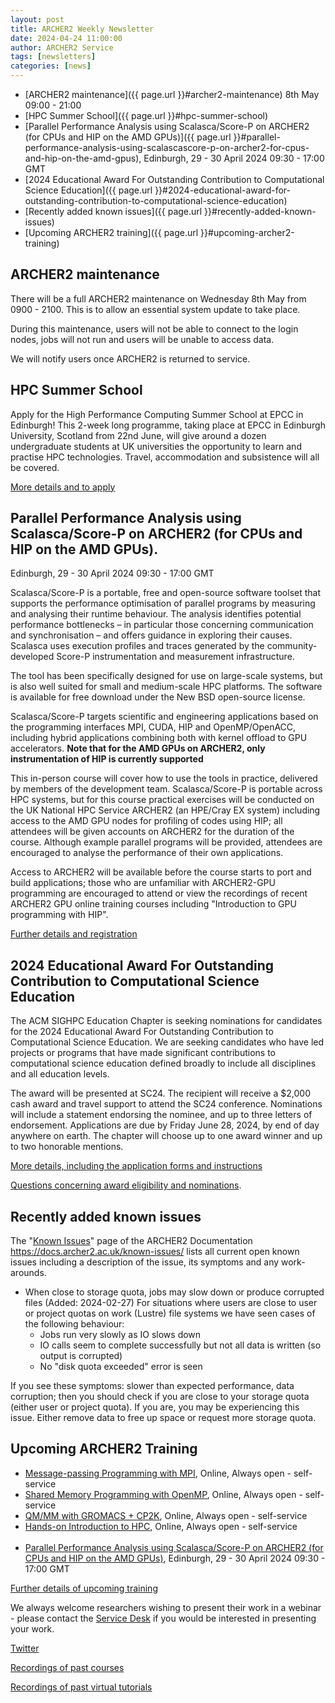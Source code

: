```yaml
---
layout: post
title: ARCHER2 Weekly Newsletter
date: 2024-04-24 11:00:00
author: ARCHER2 Service
tags: [newsletters] 
categories: [news]
---
```


- [ARCHER2 maintenance]({{ page.url }}#archer2-maintenance) 8th May 09:00 - 21:00
- [HPC Summer School]({{ page.url }}#hpc-summer-school)
- [Parallel Performance Analysis using Scalasca/Score-P on ARCHER2 (for CPUs and HIP on the AMD GPUs)]({{ page.url }}#parallel-performance-analysis-using-scalascascore-p-on-archer2-for-cpus-and-hip-on-the-amd-gpus), Edinburgh, 29 - 30 April 2024 09:30 - 17:00 GMT
- [2024 Educational Award For Outstanding Contribution to Computational Science Education]({{ page.url }}#2024-educational-award-for-outstanding-contribution-to-computational-science-education)
- [Recently added known issues]({{ page.url }}#recently-added-known-issues)
- [Upcoming ARCHER2 training]({{ page.url }}#upcoming-archer2-training)


<!--more-->

## ARCHER2 maintenance

There will be a full ARCHER2 maintenance on Wednesday 8th May from 0900 - 2100.
This is to allow an essential system update to take place.

During this maintenance, users will not be able to connect to the login nodes, jobs will not run and users will be unable to access data.

We will notify users once ARCHER2 is returned to service.


## HPC Summer School


Apply for the High Performance Computing Summer School at EPCC in Edinburgh! This 2-week long programme, taking place at EPCC in Edinburgh University, Scotland from 22nd June, will give around a dozen undergraduate students at UK universities the opportunity to learn and practise HPC technologies. Travel, accommodation and subsistence will all be covered. 

[More details and to apply](https://www.epcc.ed.ac.uk/hpc-summer-school) 


## Parallel Performance Analysis using Scalasca/Score-P on ARCHER2 (for CPUs and HIP on the AMD GPUs).

Edinburgh, 29 - 30 April 2024 09:30 - 17:00 GMT

Scalasca/Score-P is a portable, free and open-source software toolset that supports the performance optimisation of parallel programs by measuring and analysing their runtime behaviour.  The analysis identifies potential performance bottlenecks – in particular those concerning communication and synchronisation – and offers guidance in exploring their causes.  Scalasca uses execution profiles and traces generated by the community-developed Score-P instrumentation and measurement infrastructure.

The tool has been specifically designed for use on large-scale systems, but is also well suited for small and medium-scale HPC platforms.  The software is available for free download under the New BSD open-source license.

Scalasca/Score-P targets scientific and engineering applications based on the programming interfaces MPI, CUDA, HIP and OpenMP/OpenACC, including hybrid applications combining both with kernel offload to GPU accelerators. **Note that for the AMD GPUs on ARCHER2, only instrumentation of HIP is currently supported**

This in-person course will cover how to use the tools in practice, delivered by members of the development team.  Scalasca/Score-P is portable across HPC systems, but for this course practical exercises will be conducted on the UK National HPC Service ARCHER2 (an HPE/Cray EX system) including access to the AMD GPU nodes for profiling of codes using HIP; all attendees will be given accounts on ARCHER2 for the duration of the course.  Although example parallel programs will be provided, attendees are encouraged to analyse the performance of their own applications.

Access to ARCHER2 will be available before the course starts to port and build applications; those who are unfamiliar with ARCHER2-GPU programming are encouraged to attend or view the recordings of recent
ARCHER2 GPU online training courses including "Introduction to GPU programming with HIP".


[Further details and registration](https://www.archer2.ac.uk/training/#upcoming-training)


## 2024 Educational Award For Outstanding Contribution to Computational Science Education

The ACM SIGHPC Education Chapter is seeking nominations for candidates for the 2024 Educational Award For Outstanding Contribution to Computational Science Education. We are seeking candidates who have led projects or programs that have made significant contributions to computational science education defined broadly to include all disciplines and all education levels.

The award will be presented at SC24. The recipient will receive a $2,000 cash award and travel support to attend the SC24 conference. Nominations will include a statement endorsing the nominee, and up to three letters of endorsement. Applications are due by Friday June 28, 2024, by end of day anywhere on earth. The chapter will choose up to one award winner and up to two honorable mentions.

[More details, including the application forms and instructions](https://sighpceducation.acm.org/events/award24_nominations/ ) 

[Questions concerning award eligibility and nominations](mailto:award@sighpceducation.acm.org).



## Recently added known issues
 
The "[Known Issues](https://docs.archer2.ac.uk/known-issues/)" page of the ARCHER2 Documentation
<https://docs.archer2.ac.uk/known-issues/>
lists all current open known issues including a description of the issue, its symptoms and any work-arounds.

- When close to storage quota, jobs may slow down or produce corrupted files (Added: 2024-02-27)
For situations where users are close to user or project quotas on work (Lustre) file systems we have seen cases of the following behaviour:
    - Jobs run very slowly as IO slows down
    - IO calls seem to complete successfully but not all data is written (so output is corrupted)
    - No "disk quota exceeded" error is seen

If you see these symptoms: slower than expected performance, data corruption; then you should check if you are close to your storage quota (either user or project quota). If you are, you may be experiencing this issue. Either remove data to free up space or request more storage quota.


## Upcoming ARCHER2 Training

- [Message-passing Programming with MPI](https://www.archer2.ac.uk/training/courses/210000-mpi-self-service/), Online, Always open - self-service  
- [Shared Memory Programming with OpenMP](https://www.archer2.ac.uk/training/courses/210000-openmp-self-service/), Online, Always open - self-service 
- [QM/MM with GROMACS + CP2K](https://www.archer2.ac.uk/training/courses/220000-gromacs-self-service/), Online, Always open - self-service 
- [Hands-on Introduction to HPC](https://www.archer2.ac.uk/training/courses/240000-intro-hpc-self-service/), Online, Always open - self-service     <br><br>
- [Parallel Performance Analysis using Scalasca/Score-P on ARCHER2 (for CPUs and HIP on the AMD GPUs)](https://www.archer2.ac.uk/training/courses/240429-scalasca-gpu/), Edinburgh, 29 - 30 April 2024 09:30 - 17:00 GMT 

[Further details of upcoming training](https://www.archer2.ac.uk/training/#upcoming-training)

We always welcome researchers wishing to present their work in a webinar - please contact the [Service Desk](https://www.archer2.ac.uk/support-access/servicedesk.html) if you would be interested in presenting your work.

[Twitter](https://twitter.com/ARCHER2_HPC)

[Recordings of past courses](https://www.archer2.ac.uk/training/materials/)

[Recordings of past virtual tutorials](https://www.archer2.ac.uk/training/materials/webinars)
